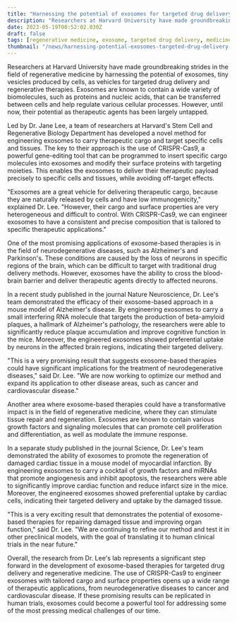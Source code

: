 ```yaml
---
title: "Harnessing the potential of exosomes for targeted drug delivery and regenerative therapies"
description: "Researchers at Harvard University have made groundbreaking strides in the field of regenerative medicine by harnessing the potential of exosomes, tiny vesicles produced by cells, as vehicles for targeted drug delivery and regenerative therapies. "
date: 2023-05-19T00:52:02.030Z
draft: false
tags: [regenerative medicine, exosome, targeted drug delivery, medicine, health]
thumbnail: "/news/harnessing-potential-exosomes-targeted-drug-delivery-regenerative-therapies/thumb.png"
---
```


Researchers at Harvard University have made groundbreaking strides in the field of regenerative medicine by harnessing the potential of exosomes, tiny vesicles produced by cells, as vehicles for targeted drug delivery and regenerative therapies. Exosomes are known to contain a wide variety of biomolecules, such as proteins and nucleic acids, that can be transferred between cells and help regulate various cellular processes. However, until now, their potential as therapeutic agents has been largely untapped.

Led by Dr. Jane Lee, a team of researchers at Harvard's Stem Cell and Regenerative Biology Department has developed a novel method for engineering exosomes to carry therapeutic cargo and target specific cells and tissues. The key to their approach is the use of CRISPR-Cas9, a powerful gene-editing tool that can be programmed to insert specific cargo molecules into exosomes and modify their surface proteins with targeting moieties. This enables the exosomes to deliver their therapeutic payload precisely to specific cells and tissues, while avoiding off-target effects.

"Exosomes are a great vehicle for delivering therapeutic cargo, because they are naturally released by cells and have low immunogenicity," explained Dr. Lee. "However, their cargo and surface properties are very heterogeneous and difficult to control. With CRISPR-Cas9, we can engineer exosomes to have a consistent and precise composition that is tailored to specific therapeutic applications." 

One of the most promising applications of exosome-based therapies is in the field of neurodegenerative diseases, such as Alzheimer's and Parkinson's. These conditions are caused by the loss of neurons in specific regions of the brain, which can be difficult to target with traditional drug delivery methods. However, exosomes have the ability to cross the blood-brain barrier and deliver therapeutic agents directly to affected neurons.

In a recent study published in the journal Nature Neuroscience, Dr. Lee's team demonstrated the efficacy of their exosome-based approach in a mouse model of Alzheimer's disease. By engineering exosomes to carry a small interfering RNA molecule that targets the production of beta-amyloid plaques, a hallmark of Alzheimer's pathology, the researchers were able to significantly reduce plaque accumulation and improve cognitive function in the mice. Moreover, the engineered exosomes showed preferential uptake by neurons in the affected brain regions, indicating their targeted delivery.

"This is a very promising result that suggests exosome-based therapies could have significant implications for the treatment of neurodegenerative diseases," said Dr. Lee. "We are now working to optimize our method and expand its application to other disease areas, such as cancer and cardiovascular disease." 

Another area where exosome-based therapies could have a transformative impact is in the field of regenerative medicine, where they can stimulate tissue repair and regeneration. Exosomes are known to contain various growth factors and signaling molecules that can promote cell proliferation and differentiation, as well as modulate the immune response.

In a separate study published in the journal Science, Dr. Lee's team demonstrated the ability of exosomes to promote the regeneration of damaged cardiac tissue in a mouse model of myocardial infarction. By engineering exosomes to carry a cocktail of growth factors and miRNAs that promote angiogenesis and inhibit apoptosis, the researchers were able to significantly improve cardiac function and reduce infarct size in the mice. Moreover, the engineered exosomes showed preferential uptake by cardiac cells, indicating their targeted delivery and uptake by the damaged tissue.

"This is a very exciting result that demonstrates the potential of exosome-based therapies for repairing damaged tissue and improving organ function," said Dr. Lee. "We are continuing to refine our method and test it in other preclinical models, with the goal of translating it to human clinical trials in the near future." 

Overall, the research from Dr. Lee's lab represents a significant step forward in the development of exosome-based therapies for targeted drug delivery and regenerative medicine. The use of CRISPR-Cas9 to engineer exosomes with tailored cargo and surface properties opens up a wide range of therapeutic applications, from neurodegenerative diseases to cancer and cardiovascular disease. If these promising results can be replicated in human trials, exosomes could become a powerful tool for addressing some of the most pressing medical challenges of our time.